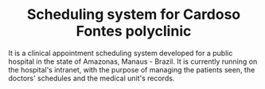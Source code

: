 <h1 style="text-align:center;">Scheduling system for Cardoso Fontes polyclinic</h1>

<p>It is a clinical appointment scheduling system developed for a public hospital in the state of Amazonas, Manaus - Brazil. It is currently running on the hospital's intranet, with the purpose of managing the patients seen, the doctors' schedules and the medical unit's records.</p>
